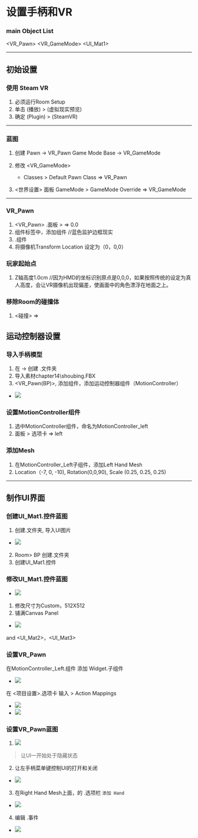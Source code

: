 # 设置手柄和VR
### main Object List
<VR_Pawn>
<VR_GameMode>
<UI_Mat1>

********
## 初始设置
### 使用 Steam VR
1. 必须运行Room Setup
2. 单击 (播放) > (虚拟现实预览)
3. 确定 (Plugin) > (SteamVR)

********
### 蓝图
1. 创建 
    Pawn            -> VR_Pawn
    Game Mode Base  -> VR_GameMode
    
2. 修改
     <VR_GameMode>
    * Classes > Default Pawn Class => VR_Pawn
3. <世界设置> 面板
   GameMode > GameMode Override => VR_GameMode  


  
*********

### VR_Pawn
1. <VR_Pawn>
   <Detail>.面板
   <Camera> > <Base Eye Height> => 0.0
2. 组件标签中，添加<SteamVRChaperone>组件 //蓝色监护边框现实
3. <Camere>.组件
4. 将摄像机Transform Location 设定为（0，0,0）

### 玩家起始点
1. Z轴高度1.0cm //因为HMD的坐标识别原点是0,0,0，如果按照传统的设定为真人高度，会让VR摄像机出现偏差，使画面中的角色漂浮在地面之上。

### 移除Room的碰撞体
1. <碰撞> => <Remove Collision>

## 运动控制器设置
### 导入手柄模型
1. 在 <Room> -> 创建 <ControllerModel>.文件夹
2. 导入素材chapter14\shoubing.FBX
3. <VR_Pawn(BP)>, 添加组件，添加运动控制器组件（MotionController）
* ![](.img\001.png)

### 设置MotionController组件
1. 选中MotionController组件，命名为MotionController_left
2. <Detail>面板 > <Motion Controller>选项卡 <Hand> => left

### 添加Mesh
1. 在MotionController_Left子组件，添加Left Hand Mesh
2. Location（-7, 0, -10), Rotation(0,0,90), Scale (0.25, 0.25, 0.25)


**********
## 制作UI界面
### 创建UI_Mat1.控件蓝图
1. 创建<UI>.文件夹, 导入UI图片
* ![](.img\002.png)
2. Room> BP 创建<UI>.文件夹
3. 创建UI_Mat1.控件

### 修改UI_Mat1.控件蓝图
* ![](.img\003.png)
1. 修改尺寸为Custom，512X512
2. 铺满Canvas Panel
* ![](.img\004.png)


and <UI_Mat2>，<UI_Mat3>

### 设置VR_Pawn
在MotionController_Left.组件 添加 Widget.子组件
* ![](.img\005.png)

在 <项目设置>.选项卡 
输入 > Action Mappings
* ![](.img\006.png)
* ![](.img\007.png)

### 设置VR_Pawn蓝图
1. ![](.img\008.png)
> 让UI一开始处于隐藏状态

2. 让左手柄菜单键控制UI的打开和关闭
* ![](.img\010.png)

3. 在Right Hand Mesh上面，的 <Component Tag>.选项栏 
 ```添加 Hand``` 
* ![](.img\009.png)
 
4. 编辑 <OnComponentEndOverlap>.事件
* ![](.img\011.png)